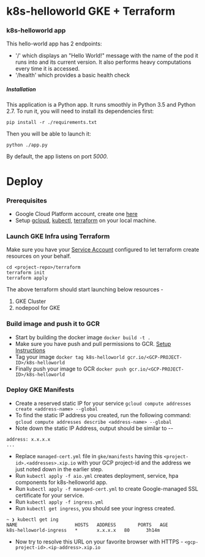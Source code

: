 # k8s-helloworld GKE + Terraform

### k8s-helloworld app
This hello-world app has 2 endpoints:
- '/' which displays an "Hello World!" message with the name of the pod it runs
    into and its current version. It also performs heavy computations every time it is accessed.
- '/health' which provides a basic health check

##### Installation

This application is a Python app. It runs smoothly in Python 3.5 and Python 2.7.
To run it, you will need to install its dependencies first:
```
pip install -r ./requirements.txt
```
Then you will be able to launch it:
```
python ./app.py
```
By default, the app listens on port *5000*.

# Deploy

### Prerequisites
- Google Cloud Platform account, create one [here](https://cloud.google.com/free)
- Setup [gcloud](https://cloud.google.com/deployment-manager/docs/step-by-step-guide/installation-and-setup), [kubectl](https://kubernetes.io/docs/tasks/tools/install-kubectl/), [terraform](https://learn.hashicorp.com/terraform/getting-started/install.html) on your local machine.

### Launch GKE Infra using Terraform
Make sure you have your [Service Account](https://cloud.google.com/iam/docs/creating-managing-service-accounts) configured to let terraform create resources on your behalf.
```
cd <project-repo>/terraform
terraform init
terraform apply
```
The above terraform should start launching below resources - 
1. GKE Cluster
2. nodepool for GKE

### Build image and push it to GCR

- Start by building the docker image `docker build -t .`
- Make sure you have push and pull permissions to GCR. [Setup Instructions](https://cloud.google.com/container-registry/docs/pushing-and-pulling)
- Tag your image `docker tag k8s-helloworld gcr.io/<GCP-PROJECT-ID>/k8s-helloworld`
- Finally push your image to GCR `docker push gcr.io/<GCP-PROJECT-ID>/k8s-helloworld`

### Deploy GKE Manifests

- Create a reserved static IP for your service `gcloud compute addresses create <address-name> --global`
- To find the static IP address you created, run the following command: `gcloud compute addresses describe <address-name> --global`
- Note down the static IP Address, output should be similar to --
```
address: x.x.x.x
... 
```
- Replace `managed-cert.yml` file in `gke/manifests` having this `<project-id>.<addresses>.xip.io` with your GCP project-id and the address we just noted down in the earlier step.
- Run `kubectl apply -f aio.yml` creates deployment, service, hpa components for k8s-helloworld app.
- Run `kubectl apply -f managed-cert.yml` to create Google-managed SSL certificate for your service.
- Run `kubectl apply -f ingress.yml`
- Run `kubectl get ingress`, you should see your ingress created. 
```
~ ❯ kubectl get ing
NAME                     HOSTS   ADDRESS        PORTS   AGE
k8s-helloworld-ingress   *       x.x.x.x   80      3h14m
```
- Now try to resolve this URL on your favorite browser with HTTPS - `<gcp-project-id>.<ip-address>.xip.io`

